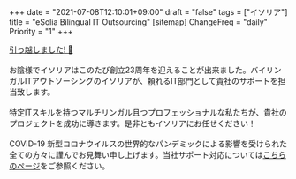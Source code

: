 +++
date = "2021-07-08T12:10:01+09:00"
draft = "false"
tags = ["イソリア"]
title = "eSolia Bilingual IT Outsourcing"
[sitemap]
  ChangeFreq = "daily"
  Priority = "1"
+++

<!-- <span class="tag is-danger is-large">1月4日まで年末年始休暇中。あけましておめでとうございます！ 🇯🇵㊗️</span><br><br> -->
<!-- <span class="tag is-danger is-large">5月5日までゴールデンウィーク休暇中。🇯🇵🎏</span><br>-->
<a href="/post/20210222-esolia-office-move-to-shiodome/" class="button is-danger is-size-6-mobile is-medium">引っ越しました! 🎉</a><br><br>
お陰様でイソリアはこのたび<span class="has-text-esolia-yellow-2">創立23周年</span>を迎えることが出来ました。バイリンガルITアウトソーシングのイソリアが、頼れるIT部門として貴社のサポートを担当致します。<br><br>
特定ITスキルを持つマルチリンガル且つプロフェッショナルな私たちが、貴社のプロジェクトを成功に導きます。是非ともイソリアにお任せください！ 
<br><br>
COVID-19 新型コロナウイルスの世界的なパンデミックによる影響を受けられた全ての方々に謹んでお見舞い申し上げます。当社サポート対応については[こちらのページ](/post/covid-19-state-of-emergency-4/)をご参照ください。
